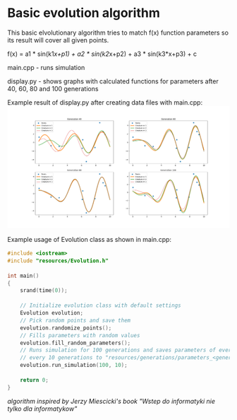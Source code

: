 # Basic evolution algorithm

This basic elvolutionary algorithm tries to match f(x) function parameters so its result will cover all given points.

f(x) = a1 * sin(k1*x+p1) + a2 * sin(k2*x+p2) + a3 * sin(k3*x+p3) + c

main.cpp - runs simulation

display.py - shows graphs with calculated functions for parameters after 40, 60, 80 and 100 generations

Example result of display.py after creating data files with main.cpp:
![front](resources/examples/Basic_Evolution_results.png)

Example usage of Evolution class as shown in main.cpp:
```cpp
#include <iostream>
#include "resources/Evolution.h"

int main()
{
    srand(time(0));

    // Initialize evolution class with default settings
    Evolution evolution;
    // Pick random points and save them
    evolution.randomize_points();
    // Fills parameters with random values
    evolution.fill_random_parameters();
    // Runs simulation for 100 generations and saves parameters of every creature
    // every 10 generations to "resources/generations/parameters_<generation number>.csv"
    evolution.run_simulation(100, 10);

    return 0;
}
```

*algorithm inspired by Jerzy Miescicki's book "Wstep do informatyki nie tylko dla informatykow"*
